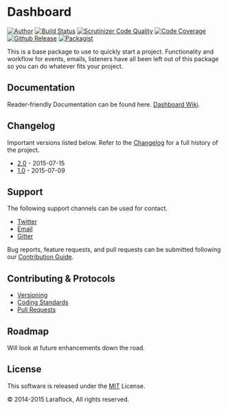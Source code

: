 # Dashboard
[![Author](https://img.shields.io/badge/author-%40ianmolson-blue.svg)](https://twitter.com/ianmolson)
[![Build Status](https://scrutinizer-ci.com/g/laraflock/dashboard/badges/build.png?b=2.0)](https://scrutinizer-ci.com/g/laraflock/dashboard/build-status/2.0)
[![Scrutinizer Code Quality](https://scrutinizer-ci.com/g/laraflock/dashboard/badges/quality-score.png?b=2.0)](https://scrutinizer-ci.com/g/laraflock/dashboard/?branch=2.0)
[![Code Coverage](https://scrutinizer-ci.com/g/laraflock/dashboard/badges/coverage.png?b=2.0)](https://scrutinizer-ci.com/g/laraflock/dashboard/?branch=2.0)
[![Github Release](https://img.shields.io/github/release/laraflock/dashboard.svg)](https://github.com/laraflock/dashboard)
[![Packagist](https://img.shields.io/packagist/l/laraflock/dashboard.svg)](https://packagist.org/packages/laraflock/dashboard)

This is a base package to use to quickly start a project. Functionality and workflow for events, emails, listeners have all been left out of this package so you can do whatever fits your project.

## Documentation

Reader-friendly Documentation can be found here. [Dashboard Wiki](https://github.com/laraflock/dashboard/wiki).

## Changelog

Important versions listed below. Refer to the [Changelog](CHANGELOG.md) for a full history of the project.

- [2.0](CHANGELOG.md) - 2015-07-15
- [1.0](CHANGELOG.md) - 2015-07-09

## Support

The following support channels can be used for contact.

- [Twitter](https://twitter.com/laraflock)
- [Email](mailto:info@laraflock.com)
- [Gitter](https://gitter.im/laraflock/dashboard)

Bug reports, feature requests, and pull requests can be submitted following our [Contribution Guide](CONTRIBUTING.md).

## Contributing & Protocols

- [Versioning](CONTRIBUTING.md#versioning)
- [Coding Standards](CONTRIBUTING.md#coding-standards)
- [Pull Requests](CONTRIBUTING.md#pull-requests)

## Roadmap

Will look at future enhancements down the road.

## License

This software is released under the [MIT](LICENSE.md) License.

&copy; 2014-2015 Laraflock, All rights reserved.